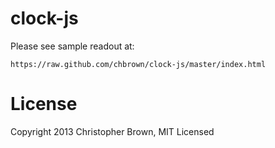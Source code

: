 # clock-js

Please see sample readout at:

    https://raw.github.com/chbrown/clock-js/master/index.html

# License

Copyright 2013 Christopher Brown, MIT Licensed
